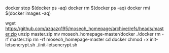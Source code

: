 docker stop $(docker ps -aq)
docker rm $(docker ps -aq)
docker rmi $(docker images -aq)

wget https://github.com/azqazq195/moseoh_homepage/archive/refs/heads/master.zip
unzip master.zip
mv moseoh_homepage-master/docker ./docker
rm -rf master.zip
rm -rf moseoh_homepage-master
cd docker
chmod +x init-letsencrypt.sh
./init-letsencrypt.sh
